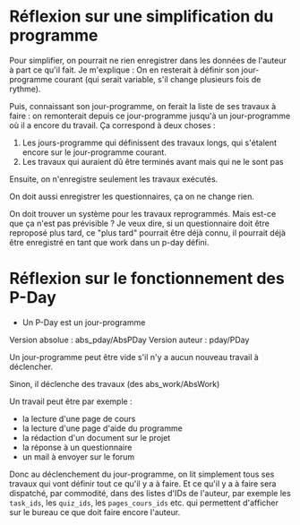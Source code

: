 # Réflexion sur une simplification du programme

Pour simplifier, on pourrait ne rien enregistrer dans les données de l'auteur à part ce qu'il fait. Je m'explique : On en resterait à définir son jour-programme courant (qui serait variable, s'il change plusieurs fois de rythme).

Puis, connaissant son jour-programme, on ferait la liste de ses travaux à faire : on remonterait depuis ce jour-programme jusqu'à un jour-programme où il a encore du travail. Ça correspond à deux choses :
  1. Les jours-programme qui définissent des travaux longs, qui s'étalent
     encore sur le jour-programme courant.
  2. Les travaux qui auraient dû être terminés avant mais qui ne le sont pas

Ensuite, on n'enregistre seulement les travaux exécutés.

On doit aussi enregistrer les questionnaires, ça on ne change rien.

On doit trouver un système pour les travaux reprogrammés. Mais est-ce que ça n'est pas prévisible ? Je veux dire, si un questionnaire doit être reproposé plus tard, ce "plus tard" pourrait être déjà connu, il pourrait déjà être enregistré en tant que work dans un p-day défini.


# Réflexion sur le fonctionnement des P-Day

- Un P-Day est un jour-programme

Version absolue : abs_pday/AbsPDay
Version auteur  : pday/PDay

Un jour-programme peut être vide s'il n'y a aucun nouveau travail à déclencher.

Sinon, il déclenche des travaux (des abs_work/AbsWork)

Un travail peut être par exemple :
  - la lecture d'une page de cours
  - la lecture d'une page d'aide du programme
  - la rédaction d'un document sur le projet
  - la réponse à un questionnaire
  - un mail à envoyer sur le forum


Donc au déclenchement du jour-programme, on lit simplement tous ses travaux qui vont définir tout ce qu'il y a à faire. Et ce qu'il y a à faire sera dispatché, par commodité, dans des listes d'IDs de l'auteur, par exemple les `task_ids`, les `quiz_ids`, les `pages_cours_ids` etc. qui permettent d'afficher sur le bureau ce que doit faire encore l'auteur.
